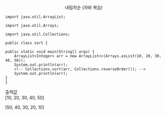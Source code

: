 <center>내림차순 (자바 복습)</center>

    import java.util.ArrayList;

    import java.util.Arrays;

    import java.util.Collections;

    public class sort {

	public static void main(String[] args) {
		ArrayList<Integer> arr = new ArrayList<>(Arrays.asList(10, 20, 30, 40, 50));
		System.out.println(arr);
		<!-- Collections.sort(arr, Collections.reverseOrder()); -->
		System.out.println(arr);
	}     
    }

출력값<br>
[10, 20, 30, 40, 50]

[50, 40, 30, 20, 10]
